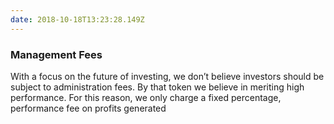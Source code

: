 ```yaml
---
date: 2018-10-18T13:23:28.149Z
---
```

### Management Fees

With a focus on the future of investing, we don’t believe investors should be subject to administration fees. By that token we believe in meriting high performance. For this reason, we only charge a fixed percentage, performance fee on profits generated
